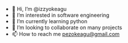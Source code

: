 - 👋 Hi, I’m @izzyokeagu
- 👀 I’m interested in software engineering
- 🌱 I’m currently learning python
- 💞️ I’m looking to collaborate on many projects
- 📫 How to reach me pezokeagu@gmail.com

<!---
izzyokeagu/izzyokeagu is a ✨ special ✨ repository because its `README.md` (this file) appears on your GitHub profile.
You can click the Preview link to take a look at your changes.
--->
